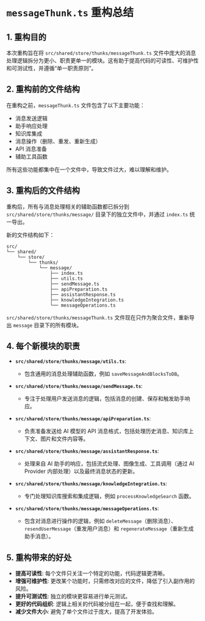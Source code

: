# `messageThunk.ts` 重构总结

## 1. 重构目的

本次重构旨在将 `src/shared/store/thunks/messageThunk.ts` 文件中庞大的消息处理逻辑拆分为更小、职责更单一的模块。这有助于提高代码的可读性、可维护性和可测试性，并遵循“单一职责原则”。

## 2. 重构前的文件结构

在重构之前，`messageThunk.ts` 文件包含了以下主要功能：
- 消息发送逻辑
- 助手响应处理
- 知识库集成
- 消息操作（删除、重发、重新生成）
- API 消息准备
- 辅助工具函数

所有这些功能都集中在一个文件中，导致文件过大，难以理解和维护。

## 3. 重构后的文件结构

重构后，所有与消息处理相关的辅助函数都已拆分到 `src/shared/store/thunks/message/` 目录下的独立文件中，并通过 `index.ts` 统一导出。

新的文件结构如下：

```
src/
└── shared/
    └── store/
        └── thunks/
            └── message/
                ├── index.ts
                ├── utils.ts
                ├── sendMessage.ts
                ├── apiPreparation.ts
                ├── assistantResponse.ts
                ├── knowledgeIntegration.ts
                └── messageOperations.ts
```

`src/shared/store/thunks/messageThunk.ts` 文件现在只作为聚合文件，重新导出 `message` 目录下的所有模块。

## 4. 每个新模块的职责

-   **`src/shared/store/thunks/message/utils.ts`**:
    -   包含通用的消息处理辅助函数，例如 `saveMessageAndBlocksToDB`。

-   **`src/shared/store/thunks/message/sendMessage.ts`**:
    -   专注于处理用户发送消息的逻辑，包括消息的创建、保存和触发助手响应。

-   **`src/shared/store/thunks/message/apiPreparation.ts`**:
    -   负责准备发送给 AI 模型的 API 消息格式，包括处理历史消息、知识库上下文、图片和文件内容等。

-   **`src/shared/store/thunks/message/assistantResponse.ts`**:
    -   处理来自 AI 助手的响应，包括流式处理、图像生成、工具调用（通过 AI Provider 内部处理）以及最终消息状态的更新。

-   **`src/shared/store/thunks/message/knowledgeIntegration.ts`**:
    -   专门处理知识库搜索和集成逻辑，例如 `processKnowledgeSearch` 函数。

-   **`src/shared/store/thunks/message/messageOperations.ts`**:
    -   包含对消息进行操作的逻辑，例如 `deleteMessage`（删除消息）、`resendUserMessage`（重发用户消息）和 `regenerateMessage`（重新生成助手消息）。

## 5. 重构带来的好处

-   **提高可读性**: 每个文件只关注一个特定的功能，代码逻辑更清晰。
-   **增强可维护性**: 更改某个功能时，只需修改对应的文件，降低了引入副作用的风险。
-   **提升可测试性**: 独立的模块更容易进行单元测试。
-   **更好的代码组织**: 逻辑上相关的代码被分组在一起，便于查找和理解。
-   **减少文件大小**: 避免了单个文件过于庞大，提高了开发体验。